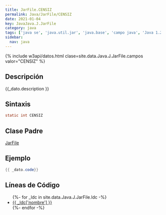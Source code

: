 ```yaml
---
title: JarFile.CENSIZ
permalink: Java/JarFile/CENSIZ
date: 2021-01-04
key: JavaJava.J.JarFile
category: java
tags: ['java se', 'java.util.jar', 'java.base', 'campo java', 'Java 1.2']
sidebar: 
  nav: java
---
```


{% include w3api/datos.html clase=site.data.Java.J.JarFile.campos valor="CENSIZ" %}

## Descripción
{{_dato.description }}

## Sintaxis
~~~java
static int CENSIZ
~~~

## Clase Padre
[JarFile](/Java/JarFile/)

## Ejemplo
~~~java
{{ _dato.code}}
~~~

## Líneas de Código
<ul>
{%- for _ldc in site.data.Java.J.JarFile.ldc -%}
   <li>
       <a href="{{_ldc['url'] }}">{{ _ldc['nombre'] }}</a>
   </li>
{%- endfor -%}
</ul>
